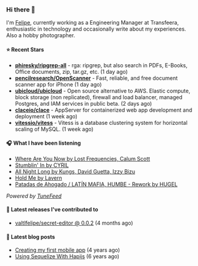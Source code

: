 ### Hi there 👋

I'm [Felipe](https://felipevm.com), currently working as a Engineering Manager at Transfeera, enthusiastic in technology and occasionally write about my experiences. Also a hobby photographer.

#### ⭐ Recent Stars
- **[phiresky/ripgrep-all](https://github.com/phiresky/ripgrep-all)** - rga: ripgrep, but also search in PDFs, E-Books, Office documents, zip, tar.gz, etc. (1 day ago)
- **[pencilresearch/OpenScanner](https://github.com/pencilresearch/OpenScanner)** - Fast, reliable, and free document scanner app for iPhone (1 day ago)
- **[ubicloud/ubicloud](https://github.com/ubicloud/ubicloud)** - Open source alternative to AWS. Elastic compute, block storage (non replicated), firewall and load balancer, managed Postgres, and IAM services in public beta. (2 days ago)
- **[claceio/clace](https://github.com/claceio/clace)** - AppServer for containerized web app development and deployment (1 week ago)
- **[vitessio/vitess](https://github.com/vitessio/vitess)** - Vitess is a database clustering system for horizontal scaling of MySQL. (1 week ago)

#### 🎧 What I have been listening
- [Where Are You Now by Lost Frequencies, Calum Scott](https://open.spotify.com/track/3mfER4ORePHvN35cbZ3dkV)
- [Stumblin&#39; In by CYRIL](https://open.spotify.com/track/0h3Xy4V4apMraB5NuM8U7Z)
- [All Night Long by Kungs, David Guetta, Izzy Bizu](https://open.spotify.com/track/1vQWFjEC34DHNXrRTFjDxe)
- [Hold Me by Lavern](https://open.spotify.com/track/4SnuG111QPmgwRmlwhJ4Mg)
- [Patadas de Ahogado / LATÍN MAFIA, HUMBE - Rework by HUGEL](https://open.spotify.com/track/14S2VMZRhekYGluotZ4pqg)

_Powered by [TuneFeed](https://tunefeed.app?ref=valtlfelipe-gh-profile)_ 

#### 🚀 Latest releases I've contributed to


- [valtlfelipe/secret-editor @ 0.0.2](https://github.com/valtlfelipe/secret-editor/releases/tag/0.0.2) (4 months ago)

#### 📄 Latest blog posts
- [Creating my first mobile app](https://felipevm.com/posts/creating-my-first-mobile-app/) (4 years ago)
- [Using Sequelize With Hapijs](https://felipevm.com/posts/using-sequelize-with-hapijs/) (6 years ago)
